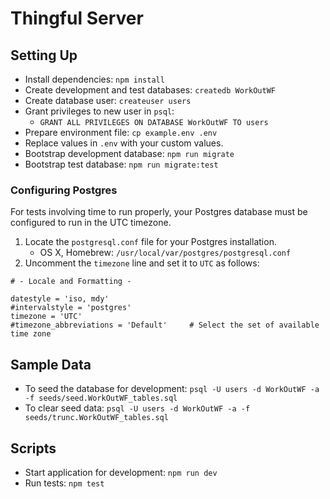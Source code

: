 # Thingful Server

## Setting Up

- Install dependencies: `npm install`
- Create development and test databases: `createdb WorkOutWF`
- Create database user: `createuser users`
- Grant privileges to new user in `psql`:
  - `GRANT ALL PRIVILEGES ON DATABASE WorkOutWF TO users`
- Prepare environment file: `cp example.env .env`
- Replace values in `.env` with your custom values.
- Bootstrap development database: `npm run migrate`
- Bootstrap test database: `npm run migrate:test`

### Configuring Postgres

For tests involving time to run properly, your Postgres database must be configured to run in the UTC timezone.

1. Locate the `postgresql.conf` file for your Postgres installation.
    - OS X, Homebrew: `/usr/local/var/postgres/postgresql.conf`
2. Uncomment the `timezone` line and set it to `UTC` as follows:

```
# - Locale and Formatting -

datestyle = 'iso, mdy'
#intervalstyle = 'postgres'
timezone = 'UTC'
#timezone_abbreviations = 'Default'     # Select the set of available time zone
```

## Sample Data

- To seed the database for development: `psql -U users -d WorkOutWF -a -f seeds/seed.WorkOutWF_tables.sql`
- To clear seed data: `psql -U users -d WorkOutWF -a -f seeds/trunc.WorkOutWF_tables.sql`

## Scripts

- Start application for development: `npm run dev`
- Run tests: `npm test`
